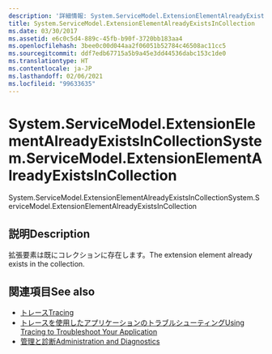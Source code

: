 ```yaml
---
description: '詳細情報: System.ServiceModel.ExtensionElementAlreadyExistsInCollection'
title: System.ServiceModel.ExtensionElementAlreadyExistsInCollection
ms.date: 03/30/2017
ms.assetid: e6c0c5d4-889c-45fb-b90f-3720bb183aa4
ms.openlocfilehash: 3bee0c00d044aa2f06051b52784c46508ac11cc5
ms.sourcegitcommit: ddf7edb67715a5b9a45e3dd44536dabc153c1de0
ms.translationtype: HT
ms.contentlocale: ja-JP
ms.lasthandoff: 02/06/2021
ms.locfileid: "99633635"
---
```

# <a name="systemservicemodelextensionelementalreadyexistsincollection"></a><span data-ttu-id="43005-103">System.ServiceModel.ExtensionElementAlreadyExistsInCollection</span><span class="sxs-lookup"><span data-stu-id="43005-103">System.ServiceModel.ExtensionElementAlreadyExistsInCollection</span></span>

<span data-ttu-id="43005-104">System.ServiceModel.ExtensionElementAlreadyExistsInCollection</span><span class="sxs-lookup"><span data-stu-id="43005-104">System.ServiceModel.ExtensionElementAlreadyExistsInCollection</span></span>  
  
## <a name="description"></a><span data-ttu-id="43005-105">説明</span><span class="sxs-lookup"><span data-stu-id="43005-105">Description</span></span>  

 <span data-ttu-id="43005-106">拡張要素は既にコレクションに存在します。</span><span class="sxs-lookup"><span data-stu-id="43005-106">The extension element already exists in the collection.</span></span>  
  
## <a name="see-also"></a><span data-ttu-id="43005-107">関連項目</span><span class="sxs-lookup"><span data-stu-id="43005-107">See also</span></span>

- [<span data-ttu-id="43005-108">トレース</span><span class="sxs-lookup"><span data-stu-id="43005-108">Tracing</span></span>](index.md)
- [<span data-ttu-id="43005-109">トレースを使用したアプリケーションのトラブルシューティング</span><span class="sxs-lookup"><span data-stu-id="43005-109">Using Tracing to Troubleshoot Your Application</span></span>](using-tracing-to-troubleshoot-your-application.md)
- [<span data-ttu-id="43005-110">管理と診断</span><span class="sxs-lookup"><span data-stu-id="43005-110">Administration and Diagnostics</span></span>](../index.md)
